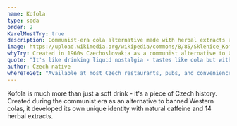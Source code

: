 ```yaml
---
name: Kofola
type: soda
order: 2
KarelMustTry: true
description: Communist-era cola alternative made with herbal extracts and natural caffeine
image: https://upload.wikimedia.org/wikipedia/commons/8/85/Sklenice_Kofola.jpg
whyTry: Created in 1960s Czechoslovakia as a communist alternative to Coca-Cola, which was banned. Made with natural caffeine from coffee beans and 14 herbal extracts. It became a symbol of Czech identity and survived the fall of communism to become a beloved national drink.
quote: "It's like drinking liquid nostalgia - tastes like cola but with this unique herbal twist you can't get anywhere else."
author: Czech native
whereToGet: "Available at most Czech restaurants, pubs, and convenience stores"
---
```


Kofola is much more than just a soft drink - it's a piece of Czech history. Created during the communist era as an alternative to banned Western colas, it developed its own unique identity with natural caffeine and 14 herbal extracts.